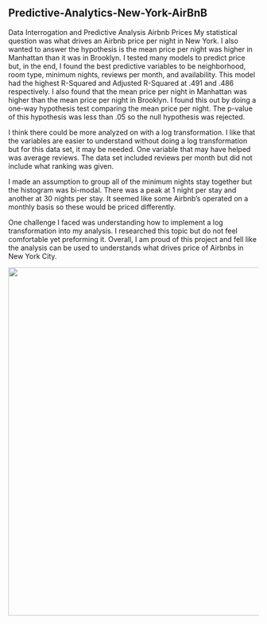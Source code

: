 ## Predictive-Analytics-New-York-AirBnB

Data Interrogation and Predictive Analysis
Airbnb Prices
My statistical question was what drives an Airbnb price per night in New York. I also wanted to answer the hypothesis is the mean price per night was higher in Manhattan than 
it was in Brooklyn. I tested many models to predict price but, in the end, I found the best predictive variables to be neighborhood, room type, minimum nights, reviews per month,
and availability. This model had the highest R-Squared and Adjusted R-Squared at .491 and .486 respectively. I also found that the mean price per night in Manhattan was higher 
than the mean price per night in Brooklyn. I found this out by doing a one-way hypothesis test comparing the mean price per night. The p-value of this hypothesis was less than 
.05 so the null hypothesis was rejected. 

I think there could be more analyzed on with a log transformation. I like that the variables are easier to understand without doing a log transformation but for this data set, 
it may be needed. One variable that may have helped was average reviews. The data set included reviews per month but did not include what ranking was given. 

I made an assumption to group all of the minimum nights stay together but the histogram was bi-modal. There was a peak at 1 night per stay and another at 30 nights per stay. It
seemed like some Airbnb’s operated on a monthly basis so these would be priced differently. 

One challenge I faced was understanding how to implement a log transformation into my analysis. I researched this topic but do not feel comfortable yet preforming it. Overall, 
I am proud of this project and fell like the analysis can be used to understands what drives price of Airbnbs in New York City. 

<p align="center"> 
  <img src="https://user-images.githubusercontent.com/54515596/107891212-aaac1280-6ee2-11eb-9501-7d2f3ea674e7.png" width ="700">
</p>
